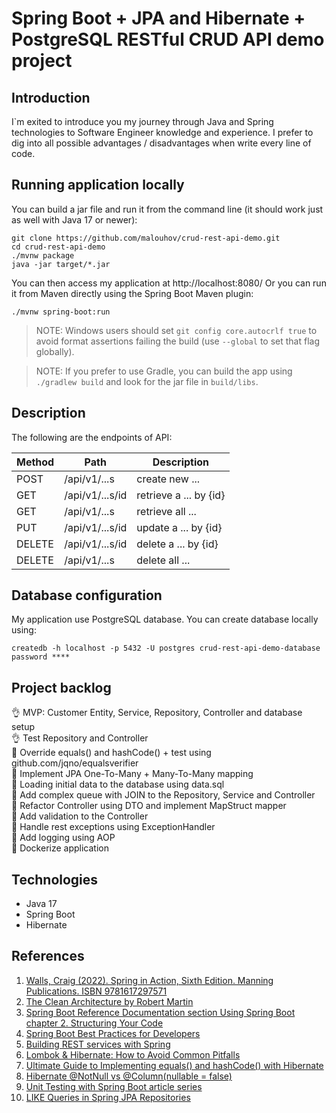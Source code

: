 # Spring Boot + JPA and Hibernate + PostgreSQL RESTful CRUD API demo project

## Introduction
I`m exited to introduce you my journey through Java and Spring technologies to Software Engineer knowledge and experience.
I prefer to dig into all possible advantages / disadvantages when write every line of code.

## Running application locally
You can build a jar file and run it from the command line (it should work just as well with Java 17 or newer):
```
git clone https://github.com/malouhov/crud-rest-api-demo.git
cd crud-rest-api-demo
./mvnw package
java -jar target/*.jar
```

You can then access my application at http://localhost:8080/
Or you can run it from Maven directly using the Spring Boot Maven plugin:
```
./mvnw spring-boot:run
```

> NOTE: Windows users should set `git config core.autocrlf true` to avoid format assertions failing the build (use `--global` to set that flag globally).

> NOTE: If you prefer to use Gradle, you can build the app using `./gradlew build` and look for the jar file in `build/libs`.

## Description
The following are the endpoints of API:</br>

| Method | Path            | Description                                  |            
|--------|-----------------|----------------------------------------------|
| POST   | /api/v1/...s    | create new ...                               |
| GET    | /api/v1/...s/id | retrieve a ... by {id}                       |
| GET    | /api/v1/...s    | retrieve all ...                             |
| PUT    | /api/v1/...s/id | update a ... by {id}                         |
| DELETE | /api/v1/...s/id | delete a ... by {id}                         |
| DELETE | /api/v1/...s    | delete all ...                               |

## Database configuration
My application use PostgreSQL database. You can create database locally using:
```
createdb -h localhost -p 5432 -U postgres crud-rest-api-demo-database
password ****
```

## Project backlog
:ok_hand: MVP: Customer Entity, Service, Repository, Controller and database setup</br>
:ok_hand: Test Repository and Controller</br>
:construction_worker: Override equals() and hashCode() + test using github.com/jqno/equalsverifier</br>
:construction_worker: Implement JPA One-To-Many + Many-To-Many mapping</br>
:construction_worker: Loading initial data to the database using data.sql</br>
:construction_worker: Add complex queue with JOIN to the Repository, Service and Controller</br>
:construction_worker: Refactor Controller using DTO and implement MapStruct mapper</br>
:construction_worker: Add validation to the Controller</br>
:construction_worker: Handle rest exceptions using ExceptionHandler</br>
:construction_worker: Add logging using AOP</br>
:construction_worker: Dockerize application</br>

## Technologies
* Java 17
* Spring Boot
* Hibernate

## References
1. [Walls, Craig (2022). Spring in Action, Sixth Edition. Manning Publications. ISBN 9781617297571](https://www.manning.com/books/spring-in-action-sixth-edition)</br>
2. [The Clean Architecture by Robert Martin](https://blog.cleancoder.com/uncle-bob/2012/08/13/the-clean-architecture.html)</br>
3. [Spring Boot Reference Documentation section Using Spring Boot chapter 2. Structuring Your Code](https://docs.spring.io/spring-boot/docs/current/reference/html/using.html#using.structuring-your-code)</br>
4. [Spring Boot Best Practices for Developers](https://medium.com/@raviyasas/spring-boot-best-practices-for-developers-3f3bdffa0090)</br>
5. [Building REST services with Spring](https://spring.io/guides/tutorials/rest/)</br>
6. [Lombok & Hibernate: How to Avoid Common Pitfalls](https://thorben-janssen.com/lombok-hibernate-how-to-avoid-common-pitfalls/)</br>
7. [Ultimate Guide to Implementing equals() and hashCode() with Hibernate](https://thorben-janssen.com/ultimate-guide-to-implementing-equals-and-hashcode-with-hibernate/)</br>
8. [Hibernate @NotNull vs @Column(nullable = false)](https://www.baeldung.com/hibernate-notnull-vs-nullable)</br>
9. [Unit Testing with Spring Boot article series](https://reflectoring.io/unit-testing-spring-boot/)</br>
10. [LIKE Queries in Spring JPA Repositories](https://www.baeldung.com/spring-jpa-like-queries)</br>